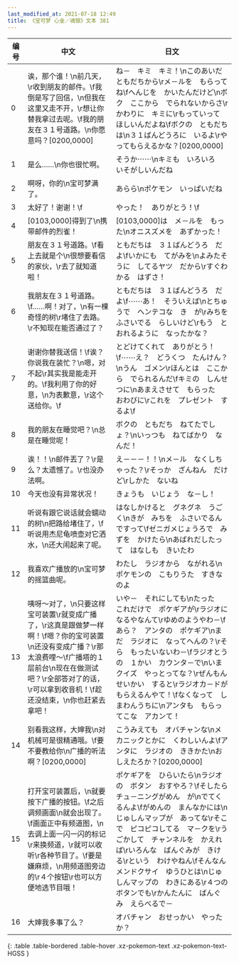 ```yaml
---
last_modified_at: 2021-07-18 12:49
title: 《宝可梦 心金／魂银》文本 381
---
```

| 编号 | 中文 | 日文 |
| ---- | ---- | ---- |
| 0 | 诶，那个谁！\n前几天，\r收到朋友的邮件。\f我倒是写了回信，\n但我在这里又走不开，\r想让你替我拿过去呢。\f我的朋友在３１号道路。\n你愿意吗？[0200,0000] | ね－　キミ　キミ！\nこのあいだ　ともだちから\rメ－ルを　もらってね\fへんじを　かいたんだけど\nボク　ここから　でられないからさ\rかわりに　キミに\rもっていって　ほしいんだよね\fボクの　ともだちは\n３１ばんどうろに　いるよ\rやってもらえるかな？[0200,0000] |
| 1 | 是么……\n你也很忙啊。 | そうか⋯⋯\nキミも　いろいろ　いそがしいんだね |
| 2 | 啊呀，你的\n宝可梦满了。 | あらら\nポケモン　いっぱいだね |
| 3 | 太好了！谢谢！\f | やった！　ありがとう！\f |
| 4 | [0103,0000]得到了\n携带邮件的烈雀！ | [0103,0000]は　メ－ルを　もった\nオニスズメを　あずかった！ |
| 5 | 朋友在３１号道路。\f看上去就是个\n很想要看信的家伙，\r去了就知道啦！ | ともだちは　３１ばんどうろ　だよ\fいかにも　てがみを\nよみたそうに　してるヤツ　だから\rすぐわかる　はずさ！ |
| 6 | 我朋友在３１号道路。\f……啊！对了，\n有一棵奇怪的树\r堵住了去路。\r不知现在能否通过了？ | ともだちは　３１ばんどうろ　だよ\f⋯⋯あ！　そういえば\nとちゅうで　ヘンテコな　き　が\rみちを　ふさいでる　らしいけど\rもう　とおれるように　なったかな？ |
| 7 | 谢谢你替我送信！\f诶？你说我在装忙？\n嗯，对不起\r其实我是能走开的。\f我利用了你的好意，\n为表歉意，\r这个送给你。\f | とどけてくれて　ありがとう！\f⋯⋯え？　どうくつ　たんけん？\nうん　ゴメン\rほんとは　ここから　でられるんだ\fキミの　しんせつに\nあまえさせて　もらった　おわびに\rこれを　プレゼント　するよ\f |
| 8 | 我的朋友在睡觉吧？\n总是在睡觉呢！ | ボクの　ともだち　ねてたでしょ？\nいっつも　ねてばかり　なんだ！ |
| 9 | 诶！！\n邮件丟了？\r是么？太遗憾了。\r也没办法啊。 | え－－－！！\nメ－ル　なくしちゃった？\rそっか　ざんねん　だけど\rしかた　ないね |
| 10 | 今天也没有异常状况！ | きょうも　いじょう　な－し！ |
| 11 | 听说有跟它说话就会蠕动的树\n把路给堵住了，\f听说用杰尼龟喷壶对它洒水，\n还大闹起来了呢。 | はなしかけると　グネグネ　うごく\nきが　みちを　ふさいでるんですって\fゼニガメじょうろで　みずを　かけたら\nあばれだしたって　はなしも　きいたわ |
| 12 | 我喜欢广播放的\n宝可梦的摇篮曲呢。 | わたし　ラジオから　ながれる\nポケモンの　こもりうた　すきなのよ |
| 13 | 咦呀～对了，\n只要这样宝可装置\r就变成广播了，\r这真是跟做梦一样啊！\f嗯？你的宝可装置\n还没有变成广播？\r那太浪费哩～\f广播塔的１层前台\n现在在做测试吧？\r全部答对了的话，\r可以拿到收音机！\f趁还没结束，\n你也赶紧去拿吧！ | いや－　それにしても\nたった　これだけで　ポケギアが\rラジオに　なるやなんて\rゆめのようやわ－\fあら？　アンタの　ポケギア\nまだ　ラジオに　なってへんの？\rそら　もったいないわ－\fラジオとうの　１かい　カウンタ－で\nいま　クイズ　やっとってな？\rぜんもん　せいかい　すると\rラジオカ－ドが　もらえるんやて！\fなくなって　しまわんうちに\nアンタも　もらってこな　アカンて！ |
| 14 | 别看我这样，大婶我\n对机械可是很精通哦。\f要不要教给你\n广播的听法啊？[0200,0000] | こうみえても　オバチャンな\nメカニックとかに　くわしいんよ\fアンタに　ラジオの　ききかた\nおしえたろか？[0200,0000] |
| 15 | 打开宝可装置后，\n就要按下广播的按钮。\f之后调频画面\n就会出现了。\f画面正中有频道图，\n去调上面一闪一闪的标记\r来换频道，\r就可以收听\r各种节目了。\f要是嫌麻烦，\n用频道图旁边的\r４个按钮\r也可以方便地选节目哦！ | ポケギアを　ひらいたら\nラジオの　ボタン　おすやろ？\fそしたら　チュ－ニングがめん　が\nでてくるんよ\fがめんの　まんなかには\nじゅしんマップが　あってな\rそこで　ピコピコしてる　マ－クを\rうごかして　チャンネルを　かえれば\rいろんな　ばんぐみが　きける\rという　わけやねん\fそんなん　メンドクサイ　ゆうひとは\nじゅしんマップの　わきにある\r４つの　ボタンでも\rかんたんに　ばんぐみ　えらべるで－ |
| 16 | 大婶我多事了么？ | オバチャン　おせっかい　やったか？ |
{: .table .table-bordered .table-hover .xz-pokemon-text .xz-pokemon-text-HGSS }